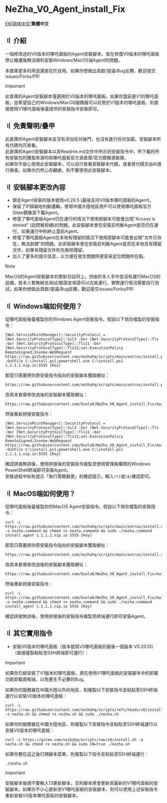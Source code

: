 # NeZha_V0_Agent_install_Fix

[EN](Readme.md)|[简体中文](Readme.Chinese_Simplified.md)|**繁體中文**  

## 〢 介紹
一個修改過的V0版本的哪吒面板的Agent安裝腳本，皆在修復V0版本的哪吒面板停止維護後無法順利安裝Windows/MacOS端Agent的問題。

本倉庫更多的用途還是在於自用。如果你想做出貢獻/提議/Bug反饋，歡迎提交issues/Forks/PR!  

> [!IMPORTANT]
> 此倉庫的Agent安裝腳本僅適用於V0版本的哪吒面板。如果你當前是V1的哪吒面板，並希望自己的Windows/MacOS服務器可以託管於V1版本的哪吒面板，則直接使用V1哪吒面板後臺提供的安裝指令安裝即可。

## 〢 免責聲明/疊甲
此倉庫的Agent安裝腳本並沒有添加任何後門，也沒有進行任何加密。安裝腳本所有代碼均可查看。  
此倉庫的Agent安裝腳本以及Readme.md文件中所示的安裝指令中，所下載的所有安裝包的獲取來源均爲哪吒面板官方源倉庫/官方鏡像源倉庫。  
如果你不放心使用此安裝腳本，可以自行查看安裝腳本代碼，或者將代碼交由AI進行檢查。如果你仍然心存顧慮，則不要使用此安裝腳本。  

## 〢 安裝腳本更改內容
- 鎖定Agent安裝的版本號爲v0.20.5 (最後支持V0版本哪吒面板的Agent)。  
- 保留了IP歸屬地判斷邏輯，使得中國大陸地區用戶可以使用哪吒面板官方Gitee鏡像源下載Agent。  
- 修復了哪吒面板Agent仍在運行的情況下使用原腳本可能會出現"Access is denied" (訪問被拒絕)的問題。此安裝腳本會在安裝前判斷Agent是否仍在運行，如果運行中則終止當前Agent。  
- 修復了哪吒面板Agent在本地有殘留的情況下使用原腳本可能會出現"文件已存在，無法創建"的問題。此安裝腳本會在安裝前判斷Agent是否在本地含有殘留文件，如果有殘留文件則先刪除殘留。  
- 加入了更多的提示信息，以方便在發生問題時更容易定位問題所在點。  

> [!NOTE]
> MacOS的Agent安裝腳本的更新日誌同上。但由於本人手中並沒有運行MacOS的設備，故本人暫無辦法測試/驗證並保證可以完美運行。實際運行情況需要自行測試。如果你想做出貢獻/提議/Bug反饋，歡迎提交issues/Forks/PR!    

## 〢 Windows端如何使用？

從哪吒面板後臺複製你的Windows Agent安裝指令。假設以下爲你複製的安裝指令：
```
[Net.ServicePointManager]::SecurityProtocol = [Net.SecurityProtocolType]::Ssl3 -bor [Net.SecurityProtocolType]::Tls -bor [Net.SecurityProtocolType]::Tls11 -bor [Net.SecurityProtocolType]::Tls12;set-ExecutionPolicy RemoteSigned;Invoke-WebRequest https://raw.githubusercontent.com/nezhahq/scripts/main/extras/install.ps1 -OutFile C:\install.ps1;powershell.exe C:\install.ps1 1.1.1.1.nip.io:5555 [Key]
```

那麼只需要將你原安裝指令指向的安裝腳本獲取網址：
```
https://raw.githubusercontent.com/nezhahq/scripts/main/extras/install.ps1
```

改爲本倉庫修改過後的安裝腳本獲取網址：
```
https://raw.githubusercontent.com/DuolaD/NeZha_V0_Agent_install_Fix/main/install.ps1
```

然後重新拼接安裝指令：
```
[Net.ServicePointManager]::SecurityProtocol = [Net.SecurityProtocolType]::Ssl3 -bor [Net.SecurityProtocolType]::Tls -bor [Net.SecurityProtocolType]::Tls11 -bor [Net.SecurityProtocolType]::Tls12;set-ExecutionPolicy RemoteSigned;Invoke-WebRequest https://raw.githubusercontent.com/DuolaD/NeZha_V0_Agent_install_Fix/main/install.ps1 -OutFile C:\install.ps1;powershell.exe C:\install.ps1 1.1.1.1.nip.io:5555 [Key]
```

確認拼接無誤後，使用拼接後的安裝指令複製至使用管理員權限的Windows PowerShell終端即可安裝Agent。  
安裝過程中如有提示「執行策略變更」的確認提示，輸入`[Y]`或`[A]`確認即可。  

## 〢 MacOS端如何使用？

從哪吒面板後臺複製你的MacOS Agent安裝指令。假設以下爲你複製的安裝指令：
```
curl -L https://raw.githubusercontent.com/nezhahq/scripts/main/extras/install.command -o nezha.command && chmod +x nezha.command && sudo ./nezha.command install_agent 1.1.1.1.nip.io 5555 [Key]
```

那麼只需要將你原安裝指令指向的安裝腳本獲取網址：
```
https://raw.githubusercontent.com/nezhahq/scripts/main/extras/install.command
```

改爲本倉庫修改過後的安裝腳本獲取網址：
```
https://raw.githubusercontent.com/DuolaD/NeZha_V0_Agent_install_Fix/main/install.command
```

然後重新拼接安裝指令：
```
curl -L https://raw.githubusercontent.com/DuolaD/NeZha_V0_Agent_install_Fix/main/install.command -o nezha.command && chmod +x nezha.command && sudo ./nezha.command install_agent 1.1.1.1.nip.io 5555 [Key]
```

確認拼接無誤後，使用拼接後的安裝指令複製至終端運行即可安裝Agent。  

## 〢 其它實用指令
- 安裝V0版本的哪吒面板（版本號爲V0哪吒面板的最後一個版本 V0.20.13）（直接複製粘貼至SSH終端即可運行）：

> [!IMPORTANT]
> 如果你已經安裝了V1版本的哪吒面板，請先使用V1哪吒面板的安裝腳本中的卸載功能卸載面板端，以免產生不必要的Bug。

如果你的服務器在中國大陸以外的地區，則複製以下安裝指令並粘貼至SSH終端運行以安裝V0版本的哪吒面板：

```
curl -L https://raw.githubusercontent.com/nezhahq/scripts/refs/heads/v0/install.sh -o nezha.sh && chmod +x nezha.sh && sudo ./nezha.sh
```

如果你的服務器在中國大陸地區，則複製以下安裝指令並粘貼至SSH終端運行以安裝V0版本的哪吒面板：

```
curl -L https://gitee.com/naibahq/scripts/raw/v0/install.sh -o nezha.sh && chmod +x nezha.sh && sudo CN=true ./nezha.sh
```

如果你要在這之後打開腳本菜單，則複製以下指令並粘貼至SSH終端運行：

```
./nezha.sh
```

> [!IMPORTANT]
> 安裝腳本後請不要輸入13更新腳本，否則腳本將會更新至最新的V1哪吒面板的安裝腳本。如果你不小心更新至V1哪吒面板的安裝腳本，則可以使用上述安裝指令重新安裝V0版本哪吒面板的安裝腳本。
